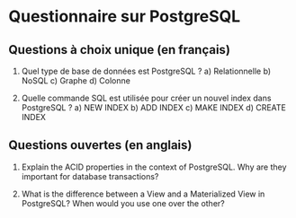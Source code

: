 # Questionnaire sur PostgreSQL

## Questions à choix unique (en français)

1. Quel type de base de données est PostgreSQL ?
   a) Relationnelle
   b) NoSQL
   c) Graphe
   d) Colonne

2. Quelle commande SQL est utilisée pour créer un nouvel index dans PostgreSQL ?
   a) NEW INDEX
   b) ADD INDEX
   c) MAKE INDEX
   d) CREATE INDEX

## Questions ouvertes (en anglais)

1. Explain the ACID properties in the context of PostgreSQL. Why are they important for database transactions?

2. What is the difference between a View and a Materialized View in PostgreSQL? When would you use one over the other?

